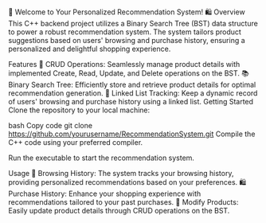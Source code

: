 
🚀 Welcome to Your Personalized Recommendation System! 🛍️
Overview
This C++ backend project utilizes a Binary Search Tree (BST) data structure to power a robust recommendation system. The system tailors product suggestions based on users' browsing and purchase history, ensuring a personalized and delightful shopping experience.

Features
🔄 CRUD Operations: Seamlessly manage product details with implemented Create, Read, Update, and Delete operations on the BST.
📚 Binary Search Tree: Efficiently store and retrieve product details for optimal recommendation generation.
🔄 Linked List Tracking: Keep a dynamic record of users' browsing and purchase history using a linked list.
Getting Started
Clone the repository to your local machine:

bash
Copy code
git clone https://github.com/yourusername/RecommendationSystem.git
Compile the C++ code using your preferred compiler.

Run the executable to start the recommendation system.

Usage
🛒 Browsing History: The system tracks your browsing history, providing personalized recommendations based on your preferences.
🛍️ Purchase History: Enhance your shopping experience with recommendations tailored to your past purchases.
🔄 Modify Products: Easily update product details through CRUD operations on the BST.
